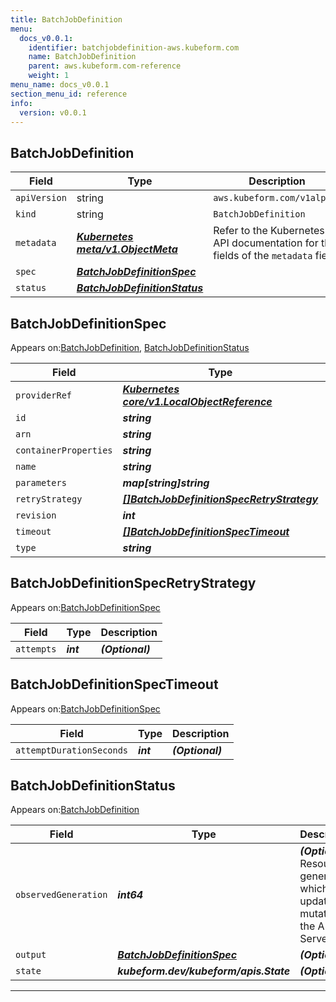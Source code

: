 ```yaml
---
title: BatchJobDefinition
menu:
  docs_v0.0.1:
    identifier: batchjobdefinition-aws.kubeform.com
    name: BatchJobDefinition
    parent: aws.kubeform.com-reference
    weight: 1
menu_name: docs_v0.0.1
section_menu_id: reference
info:
  version: v0.0.1
---
```


## BatchJobDefinition
| Field | Type | Description |
| ------ | ----- | ----------- |
| `apiVersion` | string | `aws.kubeform.com/v1alpha1` |
|    `kind` | string | `BatchJobDefinition` |
| `metadata` | ***[Kubernetes meta/v1.ObjectMeta](https://kubernetes.io/docs/reference/generated/kubernetes-api/v1.13/#objectmeta-v1-meta)***|Refer to the Kubernetes API documentation for the fields of the `metadata` field.|
| `spec` | ***[BatchJobDefinitionSpec](#batchjobdefinitionspec)***||
| `status` | ***[BatchJobDefinitionStatus](#batchjobdefinitionstatus)***||
## BatchJobDefinitionSpec

Appears on:[BatchJobDefinition](#batchjobdefinition), [BatchJobDefinitionStatus](#batchjobdefinitionstatus)

| Field | Type | Description |
| ------ | ----- | ----------- |
| `providerRef` | ***[Kubernetes core/v1.LocalObjectReference](https://kubernetes.io/docs/reference/generated/kubernetes-api/v1.13/#localobjectreference-v1-core)***||
| `id` | ***string***||
| `arn` | ***string***| ***(Optional)*** |
| `containerProperties` | ***string***| ***(Optional)*** |
| `name` | ***string***||
| `parameters` | ***map[string]string***| ***(Optional)*** |
| `retryStrategy` | ***[[]BatchJobDefinitionSpecRetryStrategy](#batchjobdefinitionspecretrystrategy)***| ***(Optional)*** |
| `revision` | ***int***| ***(Optional)*** |
| `timeout` | ***[[]BatchJobDefinitionSpecTimeout](#batchjobdefinitionspectimeout)***| ***(Optional)*** |
| `type` | ***string***||
## BatchJobDefinitionSpecRetryStrategy

Appears on:[BatchJobDefinitionSpec](#batchjobdefinitionspec)

| Field | Type | Description |
| ------ | ----- | ----------- |
| `attempts` | ***int***| ***(Optional)*** |
## BatchJobDefinitionSpecTimeout

Appears on:[BatchJobDefinitionSpec](#batchjobdefinitionspec)

| Field | Type | Description |
| ------ | ----- | ----------- |
| `attemptDurationSeconds` | ***int***| ***(Optional)*** |
## BatchJobDefinitionStatus

Appears on:[BatchJobDefinition](#batchjobdefinition)

| Field | Type | Description |
| ------ | ----- | ----------- |
| `observedGeneration` | ***int64***| ***(Optional)*** Resource generation, which is updated on mutation by the API Server.|
| `output` | ***[BatchJobDefinitionSpec](#batchjobdefinitionspec)***| ***(Optional)*** |
| `state` | ***kubeform.dev/kubeform/apis.State***| ***(Optional)*** |
---
